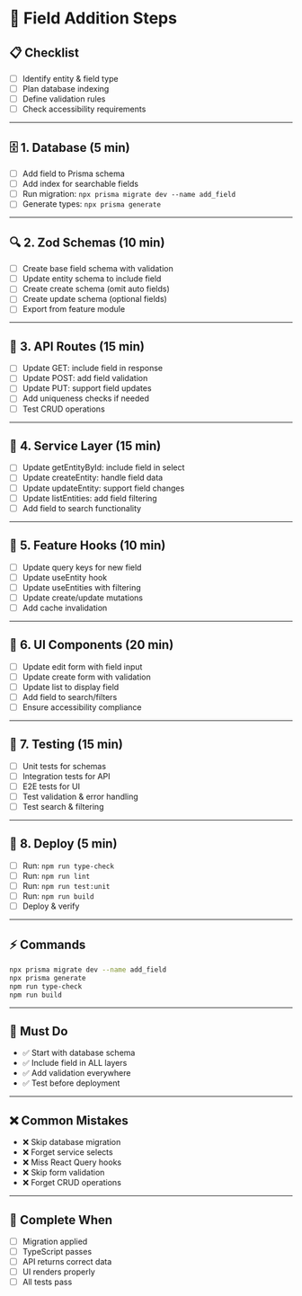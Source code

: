 # 🎯 **Field Addition Steps**

## 📋 **Checklist**

- [ ] Identify entity & field type
- [ ] Plan database indexing
- [ ] Define validation rules
- [ ] Check accessibility requirements

---

## 🗄️ **1. Database (5 min)**

- [ ] Add field to Prisma schema
- [ ] Add index for searchable fields
- [ ] Run migration: `npx prisma migrate dev --name add_field`
- [ ] Generate types: `npx prisma generate`

---

## 🔍 **2. Zod Schemas (10 min)**

- [ ] Create base field schema with validation
- [ ] Update entity schema to include field
- [ ] Create create schema (omit auto fields)
- [ ] Create update schema (optional fields)
- [ ] Export from feature module

---

## 🚀 **3. API Routes (15 min)**

- [ ] Update GET: include field in response
- [ ] Update POST: add field validation
- [ ] Update PUT: support field updates
- [ ] Add uniqueness checks if needed
- [ ] Test CRUD operations

---

## 🔧 **4. Service Layer (15 min)**

- [ ] Update getEntityById: include field in select
- [ ] Update createEntity: handle field data
- [ ] Update updateEntity: support field changes
- [ ] Update listEntities: add field filtering
- [ ] Add field to search functionality

---

## 🎣 **5. Feature Hooks (10 min)**

- [ ] Update query keys for new field
- [ ] Update useEntity hook
- [ ] Update useEntities with filtering
- [ ] Update create/update mutations
- [ ] Add cache invalidation

---

## 🎨 **6. UI Components (20 min)**

- [ ] Update edit form with field input
- [ ] Update create form with validation
- [ ] Update list to display field
- [ ] Add field to search/filters
- [ ] Ensure accessibility compliance

---

## 🧪 **7. Testing (15 min)**

- [ ] Unit tests for schemas
- [ ] Integration tests for API
- [ ] E2E tests for UI
- [ ] Test validation & error handling
- [ ] Test search & filtering

---

## 🚀 **8. Deploy (5 min)**

- [ ] Run: `npm run type-check`
- [ ] Run: `npm run lint`
- [ ] Run: `npm run test:unit`
- [ ] Run: `npm run build`
- [ ] Deploy & verify

---

## ⚡ **Commands**

```bash
npx prisma migrate dev --name add_field
npx prisma generate
npm run type-check
npm run build
```

---

## 🚨 **Must Do**

- ✅ Start with database schema
- ✅ Include field in ALL layers
- ✅ Add validation everywhere
- ✅ Test before deployment

---

## ❌ **Common Mistakes**

- ❌ Skip database migration
- ❌ Forget service selects
- ❌ Miss React Query hooks
- ❌ Skip form validation
- ❌ Forget CRUD operations

---

## 🎯 **Complete When**

- [ ] Migration applied
- [ ] TypeScript passes
- [ ] API returns correct data
- [ ] UI renders properly
- [ ] All tests pass
